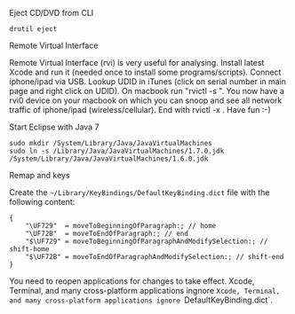 Eject CD/DVD from CLI

    drutil eject


Remote Virtual Interface

Remote Virtual Interface (rvi) is very useful for analysing. Install latest
Xcode and run it (needed once to install some programs/scripts). Connect
iphone/ipad via USB. Lookup UDID in iTunes (click on serial number in main
page and right click on UDID). On macbook run "rvictl -s <udid>". You now have
a rvi0 device on your macbook on which you can snoop and see all network
traffic of iphone/ipad (wireless/cellular). End with rvictl -x <udid>. Have
fun :-)</udid></udid>


Start Eclipse with Java 7

    sudo mkdir /System/Library/Java/JavaVirtualMachines
    sudo ln -s /Library/Java/JavaVirtualMachines/1.7.0.jdk /System/Library/Java/JavaVirtualMachines/1.6.0.jdk

Remap <Home> and <End> keys

Create the `~/Library/KeyBindings/DefaultKeyBinding.dict` file with the
following content:

    {
        "\UF729"  = moveToBeginningOfParagraph:; // home
        "\UF72B"  = moveToEndOfParagraph:; // end
        "$\UF729" = moveToBeginningOfParagraphAndModifySelection:; // shift-home
        "$\UF72B" = moveToEndOfParagraphAndModifySelection:; // shift-end
    }

You need to reopen applications for changes to take effect.  Xcode, Terminal,
and many cross-platform applications ingnore `Xcode, Terminal, and many
cross-platform applications ignore `DefaultKeyBinding.dict`.

